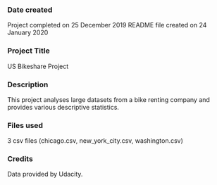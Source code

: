 ### Date created
Project completed on 25 December 2019
README file created on 24 January 2020

### Project Title
US Bikeshare Project

### Description
This project analyses large datasets from a bike renting company and provides various descriptive statistics.

### Files used
3 csv files (chicago.csv, new_york_city.csv, washington.csv)

### Credits
Data provided by Udacity.
